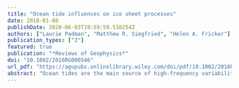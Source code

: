 ```yaml
---
title: "Ocean tide influences on ice sheet processes"
date: 2018-01-08
publishDate: 2020-06-03T19:59:59.510254Z
authors: ["Laurie Padman", "Matthew R. Siegfried", "Helen A. Fricker"]
publication_types: ["2"]
featured: true
publication: "*Reviews of Geophysics*"
doi: "10.1002/2016RG000546"
url_pdf: "https://agupubs.onlinelibrary.wiley.com/doi/pdf/10.1002/2016RG000546"
abstract: "Ocean tides are the main source of high‐frequency variability in the vertical and horizontal motion of ice sheets near their marine margins. Floating ice shelves, which occupy about three quarters of the perimeter of Antarctica and the termini of four outlet glaciers in northern Greenland, rise and fall in synchrony with the ocean tide. Lateral motion of floating and grounded portions of ice sheets near their marine margins can also include a tidal component. These tide‐induced signals provide insight into the processes by which the oceans can affect ice sheet mass balance and dynamics. In this review, we summarize in situ and satellite‐based measurements of the tidal response of ice shelves and grounded ice, and spatial variability of ocean tide heights and currents around the ice sheets. We review sensitivity of tide heights and currents as ocean geometry responds to variations in sea level, ice shelf thickness, and ice sheet mass and extent. We then describe coupled ice‐ocean models and analytical glacier models that quantify the effect of ocean tides on lower‐frequency ice sheet mass loss and motion. We suggest new observations and model developments to improve the representation of tides in coupled models that are used to predict future ice sheet mass loss and the associated contribution to sea level change. The most critical need is for new data to improve maps of bathymetry, ice shelf draft, spatial variability of the drag coefficient at the ice‐ocean interface, and higher‐resolution models with improved representation of tidal energy sinks."
---
```


